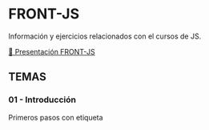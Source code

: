 # FRONT-JS
Información y ejercicios relacionados con el cursos de  JS.

[📒 Presentación FRONT-JS](https://docs.google.com/presentation/d/1rTIUbxueAOxUOdXNKrYtGgCswSCpzSENOLpReap8E5A/edit?usp=sharing)

## TEMAS

### 01 - Introducción 
Primeros pasos con etiqueta <SCRIPT>  y metodos básicos de window (alert, confirm)

[📎repositorio](https://github.com/albertomozo/JS-01-introduccion)

### 02 - Variables - DOM 

Uso de variables, document.getElementById() , ....




